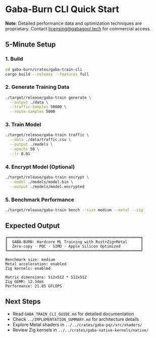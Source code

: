 # Gaba-Burn CLI Quick Start

**Note**: Detailed performance data and optimization techniques are proprietary. Contact licensing@gabagool.tech for commercial access.

## 5-Minute Setup

### 1. Build

```bash
cd gaba-burn/crates/gaba-train-cli
cargo build --release --features full
```

### 2. Generate Training Data

```bash
./target/release/gaba-train generate \
  --output ./data \
  --traffic-samples 50000 \
  --route-samples 5000
```

### 3. Train Model

```bash
./target/release/gaba-train traffic \
  --data ./data/traffic.csv \
  --output ./models \
  --epochs 50 \
  --lr 0.01
```

### 4. Encrypt Model (Optional)

```bash
./target/release/gaba-train encrypt \
  --model ./models/model.bin \
  --output ./models/model.encrypted
```

### 5. Benchmark Performance

```bash
./target/release/gaba-train bench --size medium --metal --zig
```

## Expected Output

```
╔═══════════════════════════════════════════════════════════╗
║  GABA-BURN: Hardcore ML Training with Rust+Zig+Metal      ║
║  Zero-copy · PQC · SIMD · Apple Silicon Optimized         ║
╚═══════════════════════════════════════════════════════════╝

Benchmark size: medium
Metal acceleration: enabled
Zig kernels: enabled

Matrix dimensions: 512x512 * 512x512
Zig GEMM: 12.34ms
Performance: 21.85 GFLOPS
```

## Next Steps

- Read `GABA_TRAIN_CLI_GUIDE.md` for detailed documentation
- Check `../IMPLEMENTATION_SUMMARY.md` for architecture details
- Explore Metal shaders in `../../crates/gaba-pqc/src/shaders/`
- Review Zig kernels in `../../crates/gaba-native-kernels/native/`
